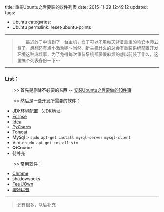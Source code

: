title: 重装Ubuntu之后要装的软件列表
date: 2015-11-29 12:49:12
updated:
tags:
- Ubuntu
categories:
- Ubuntu
permalink: reset-ubuntu-points
---
> 　　最近终于申请到了一台主机，终于可以不用每天背着重重的笔记本爬五楼了，想想还有点小激动呢～当然，新主机什么的总会有重装系统配置开发环境这种麻烦事，为了免得每次重装系统都要很麻烦的想以前装了什么，这里搞个列表备份一下～

---
### List：
　　&gt;&gt;	首先是删除不必要的东西 -- [安装Ubuntu之后要做的10件事](http://blog.csdn.net/skykingf/article/details/45267517)

　　&gt;&gt;	然后是一些开发所需要的软件：
-   [JDK环境配置](http://blog.csdn.net/viekie/article/details/7903203) （[JDK地址](http://www.oracle.com/technetwork/java/javase/downloads/index.html)）
-   [Eclipse](http://www.eclipse.org/downloads/)
-   [Idea](http://www.jetbrains.com/idea/download/)
-   [PyCharm](http://www.jetbrains.com/pycharm/download/)
-   [Tomcat](http://tomcat.apache.org/)
-   MySql   >   `sudo apt-get install mysql-server mysql-client`
-   Vim       >   `sudo apt-get install vim`
-   QtCreator
-   待补充

　　&gt;&gt;  常用软件：
-   [Chrome](http://dl.gmirror.org/chrome/linux/)
-   shadowsocks
-   [FeelUOwn](https://github.com/cosven/FeelUOwn)
-   [搜狗拼音](http://pinyin.sogou.com/linux/)

---
> 还有很多，以后补充